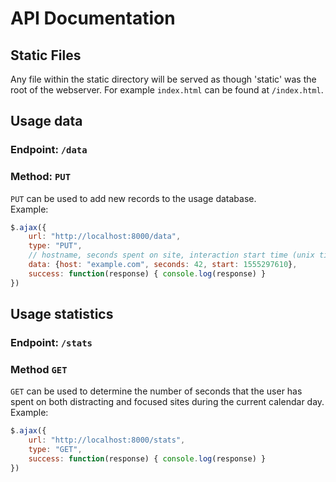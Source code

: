 # API Documentation

## Static Files
Any file within the static directory will be served as though 'static' was the root of the webserver. For example `index.html` can be found at `/index.html`.

## Usage data
### Endpoint: `/data`

### Method: `PUT`
`PUT` can be used to add new records to the usage database.<br>
Example:
```javascript
$.ajax({
    url: "http://localhost:8000/data",
    type: "PUT",
    // hostname, seconds spent on site, interaction start time (unix timestamp)
    data: {host: "example.com", seconds: 42, start: 1555297610},
    success: function(response) { console.log(response) }
})
```

## Usage statistics
### Endpoint: `/stats`

### Method `GET`
`GET` can be used to determine the number of seconds that the user has spent on both distracting and focused sites during the current calendar day.<br>
Example:
```javascript
$.ajax({
    url: "http://localhost:8000/stats",
    type: "GET",
    success: function(response) { console.log(response) }
})
```